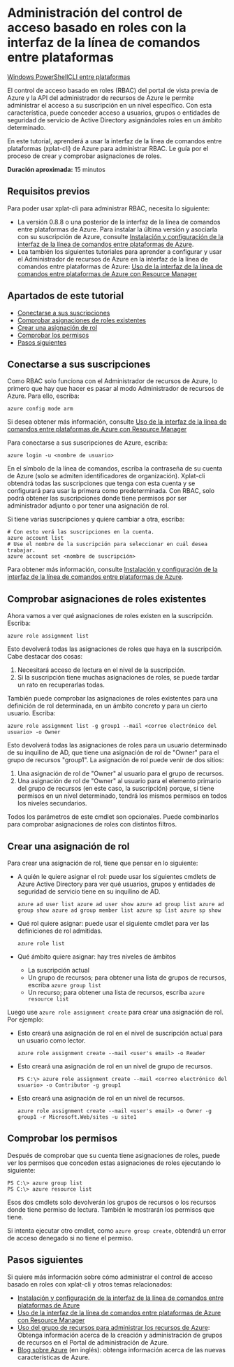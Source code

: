 ﻿<properties pageTitle="Administración del control de acceso basado en roles con la interfaz de la línea de comandos entre plataformas de Azure" metaKeywords="ResourceManager, interfaz línea comandos entre plataformas Azure, línea comandos Azure, línea comandos azure, cli de azure, RBAC" description="Managing role-based access control with cross-platform command-line interface" metaCanonical="" services="" documentationCenter="" title="Managing Role-Based Access Control with Cross-Platform Command-Line Interface" authors="guayan" solutions="" manager="terrylan" editor="mollybos" />

<tags ms.service="multiple" ms.workload="multiple" ms.tgt_pltfrm="command-line-interface" ms.devlang="na" ms.topic="article" ms.date="01/01/1900" ms.author="guayan" />

# Administración del control de acceso basado en roles con la interfaz de la línea de comandos entre plataformas #

<div class="dev-center-tutorial-selector sublanding"><a href="/es-es/documentation/articles/powershell-rbac.md" title="Windows PowerShell" class="current">Windows PowerShell</a><a href="/es-es/documentation/articles/xplat-cli-rbac.md" title="Cross-Platform CLI">CLI entre plataformas</a></div>

El control de acceso basado en roles (RBAC) del portal de vista previa de Azure y la API del administrador de recursos de Azure le permite administrar el acceso a su suscripción en un nivel específico. Con esta característica, puede conceder acceso a usuarios, grupos o entidades de seguridad de servicio de Active Directory asignándoles roles en un ámbito determinado.

En este tutorial, aprenderá a usar la interfaz de la línea de comandos entre plataformas (xplat-cli) de Azure para administrar RBAC. Le guía por el proceso de crear y comprobar asignaciones de roles.

**Duración aproximada:** 15 minutos

## Requisitos previos ##

Para poder usar xplat-cli para administrar RBAC, necesita lo siguiente:

- La versión 0.8.8 o una posterior de la interfaz de la línea de comandos entre plataformas de Azure. Para instalar la última versión y asociarla con su suscripción de Azure, consulte [Instalación y configuración de la interfaz de la línea de comandos entre plataformas de Azure](http://azure.microsoft.com/es-es/documentation/articles/xplat-cli/).
- Lea también los siguientes tutoriales para aprender a configurar y usar el Administrador de recursos de Azure en la interfaz de la línea de comandos entre plataformas de Azure: [Uso de la interfaz de la línea de comandos entre plataformas de Azure con Resource Manager](http://azure.microsoft.com/es-es/documentation/articles/xplat-cli-azure-resource-manager/)

## Apartados de este tutorial ##

* [Conectarse a sus suscripciones](#connect)
* [Comprobar asignaciones de roles existentes](#check)
* [Crear una asignación de rol](#create)
* [Comprobar los permisos](#verify)
* [Pasos siguientes](#next)

## <a id="connect"></a>Conectarse a sus suscripciones ##

Como RBAC solo funciona con el Administrador de recursos de Azure, lo primero que hay que hacer es pasar al modo Administrador de recursos de Azure. Para ello, escriba:

    azure config mode arm

Si desea obtener más información, consulte [Uso de la interfaz de la línea de comandos entre plataformas de Azure con Resource Manager](http://azure.microsoft.com/es-es/documentation/articles/xplat-cli-azure-resource-manager/)

Para conectarse a sus suscripciones de Azure, escriba:

    azure login -u <nombre de usuario>

En el símbolo de la línea de comandos, escriba la contraseña de su cuenta de Azure (solo se admiten identificadores de organización). Xplat-cli obtendrá todas las suscripciones que tenga con esta cuenta y se configurará para usar la primera como predeterminada. Con RBAC, solo podrá obtener las suscripciones donde tiene permisos por ser administrador adjunto o por tener una asignación de rol. 

Si tiene varias suscripciones y quiere cambiar a otra, escriba:

    # Con esto verá las suscripciones en la cuenta.
    azure account list
    # Use el nombre de la suscripción para seleccionar en cuál desea trabajar.
    azure account set <nombre de suscripción>

Para obtener más información, consulte [Instalación y configuración de la interfaz de la línea de comandos entre plataformas de Azure](http://azure.microsoft.com/es-es/documentation/articles/xplat-cli/).

## <a id="check"></a>Comprobar asignaciones de roles existentes ##

Ahora vamos a ver qué asignaciones de roles existen en la suscripción. Escriba:

    azure role assignment list

Esto devolverá todas las asignaciones de roles que haya en la suscripción. Cabe destacar dos cosas:

1. Necesitará acceso de lectura en el nivel de la suscripción.
2. Si la suscripción tiene muchas asignaciones de roles, se puede tardar un rato en recuperarlas todas.

También puede comprobar las asignaciones de roles existentes para una definición de rol determinada, en un ámbito concreto y para un cierto usuario. Escriba:

    azure role assignment list -g group1 --mail <correo electrónico del usuario> -o Owner

Esto devolverá todas las asignaciones de roles para un usuario determinado de su inquilino de AD, que tiene una asignación de rol de "Owner" para el grupo de recursos "group1". La asignación de rol puede venir de dos sitios:

1. Una asignación de rol de "Owner" al usuario para el grupo de recursos.
2. Una asignación de rol de "Owner" al usuario para el elemento primario del grupo de recursos (en este caso, la suscripción) porque, si tiene permisos en un nivel determinado, tendrá los mismos permisos en todos los niveles secundarios.

Todos los parámetros de este cmdlet son opcionales. Puede combinarlos para comprobar asignaciones de roles con distintos filtros.

## <a id="create"></a>Crear una asignación de rol ##

Para crear una asignación de rol, tiene que pensar en lo siguiente:

- A quién le quiere asignar el rol: puede usar los siguientes cmdlets de Azure Active Directory para ver qué usuarios, grupos y entidades de seguridad de servicio tiene en su inquilino de AD.

    `azure ad user list
    azure ad user show
    azure ad group list
    azure ad group show
    azure ad group member list
    azure sp list
    azure sp show`

- Qué rol quiere asignar: puede usar el siguiente cmdlet para ver las definiciones de rol admitidas.

    `azure role list`

- Qué ámbito quiere asignar: hay tres niveles de ámbitos

    - La suscripción actual
    - Un grupo de recursos; para obtener una lista de grupos de recursos, escriba `azure group list`
    - Un recurso; para obtener una lista de recursos, escriba `azure resource list`

Luego use `azure role assignment create` para crear una asignación de rol. Por ejemplo:

 - Esto creará una asignación de rol en el nivel de suscripción actual para un usuario como lector.

    `azure role assignment create --mail <user's email> -o Reader`

- Esto creará una asignación de rol en un nivel de grupo de recursos.

    `PS C:\> azure role assignment create --mail <correo electrónico del usuario> -o Contributor -g group1`

- Esto creará una asignación de rol en un nivel de recursos.

    `azure role assignment create --mail <user's email> -o Owner -g group1 -r Microsoft.Web/sites -u site1`

## <a id="verify"></a>Comprobar los permisos ##

Después de comprobar que su cuenta tiene asignaciones de roles, puede ver los permisos que conceden estas asignaciones de roles ejecutando lo siguiente:

    PS C:\> azure group list
    PS C:\> azure resource list

Esos dos cmdlets solo devolverán los grupos de recursos o los recursos donde tiene permiso de lectura. También le mostrarán los permisos que tiene.

Si intenta ejecutar otro cmdlet, como `azure group create`, obtendrá un error de acceso denegado si no tiene el permiso.

## <a id="next"></a>Pasos siguientes ##

Si quiere más información sobre cómo administrar el control de acceso basado en roles con xplat-cli y otros temas relacionados:

- [Instalación y configuración de la interfaz de la línea de comandos entre plataformas de Azure](http://azure.microsoft.com/es-es/documentation/articles/xplat-cli/)
- [Uso de la interfaz de la línea de comandos entre plataformas de Azure con Resource Manager](http://azure.microsoft.com/es-es/documentation/articles/xplat-cli-azure-resource-manager/)
- [Uso del grupo de recursos para administrar los recursos de Azure](http://azure.microsoft.com/es-es/documentation/articles/azure-preview-portal-using-resource-groups): Obtenga información acerca de la creación y administración de grupos de recursos en el Portal de administración de Azure.
- [Blog sobre Azure](http://blogs.msdn.com/windowsazure) (en inglés): obtenga información acerca de las nuevas características de Azure.
